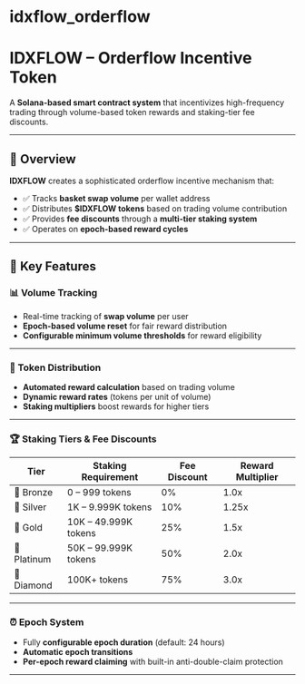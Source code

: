 # idxflow_orderflow

# IDXFLOW – Orderflow Incentive Token

A **Solana-based smart contract system** that incentivizes high-frequency trading through volume-based token rewards and staking-tier fee discounts.

---

## 🧠 Overview

**IDXFLOW** creates a sophisticated orderflow incentive mechanism that:

- ✅ Tracks **basket swap volume** per wallet address  
- ✅ Distributes **$IDXFLOW tokens** based on trading volume contribution  
- ✅ Provides **fee discounts** through a **multi-tier staking system**  
- ✅ Operates on **epoch-based reward cycles**

---

## 🔑 Key Features

### 📊 Volume Tracking

- Real-time tracking of **swap volume** per user  
- **Epoch-based volume reset** for fair reward distribution  
- **Configurable minimum volume thresholds** for reward eligibility  

---

### 🎯 Token Distribution

- **Automated reward calculation** based on trading volume  
- **Dynamic reward rates** (tokens per unit of volume)  
- **Staking multipliers** boost rewards for higher tiers  

---

### 🏆 Staking Tiers & Fee Discounts

| Tier       | Staking Requirement     | Fee Discount | Reward Multiplier |
|------------|-------------------------|--------------|-------------------|
| 🥉 Bronze    | 0 – 999 tokens           | 0%           | 1.0x              |
| 🥈 Silver    | 1K – 9.999K tokens       | 10%          | 1.25x             |
| 🥇 Gold      | 10K – 49.999K tokens     | 25%          | 1.5x              |
| 💎 Platinum  | 50K – 99.999K tokens     | 50%          | 2.0x              |
| 💠 Diamond   | 100K+ tokens             | 75%          | 3.0x              |

---

### ⏰ Epoch System

- Fully **configurable epoch duration** (default: 24 hours)  
- **Automatic epoch transitions**  
- **Per-epoch reward claiming** with built-in anti-double-claim protection  

---
